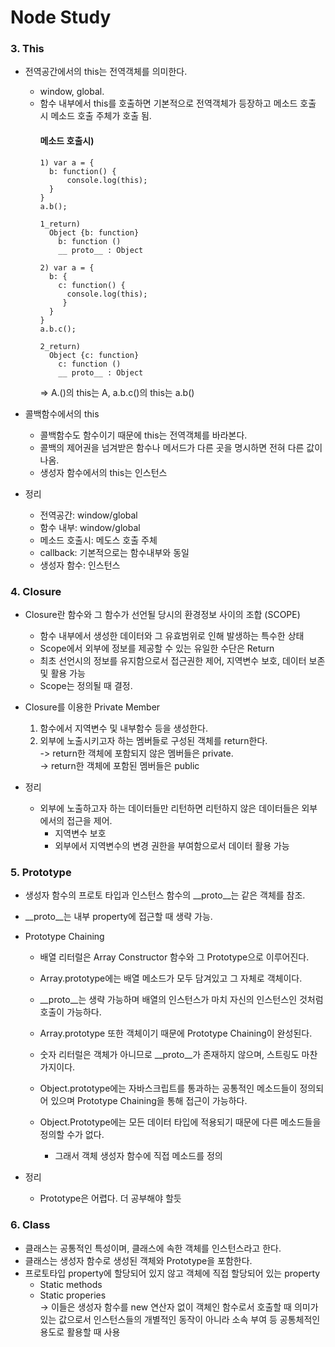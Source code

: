 # Node Study

### 3. This

  - 전역공간에서의 this는 전역객체를 의미한다.
    - window, global.
    - 함수 내부에서 this를 호출하면 기본적으로 전역객체가 등장하고 메소드 호출 시 메소드 호출 주체가 호출 됨.
      #### 메소드 호출시)
      ```
      1) var a = {
        b: function() {
            console.log(this);
        }
      }
      a.b();

      1_return)
        Object {b: function}
          b: function ()
          __ proto__ : Object

      2) var a = {
        b: {
          c: function() {
            console.log(this);
           }
        }
      }
      a.b.c();

      2_return)
        Object {c: function}
          c: function ()
          __ proto__ : Object
      ```
      => A.()의 this는 A, a.b.c()의 this는 a.b()

  - 콜백함수에서의 this
    - 콜백함수도 함수이기 때문에 this는 전역객체를 바라본다.
    - 콜백의 제어권을 넘겨받은 함수나 메서드가 다른 곳을 명시하면 전혀 다른 값이 나옴.
    - 생성자 함수에서의 this는 인스턴스

  - 정리
    - 전역공간: window/global
    - 함수 내부: window/global
    - 메소드 호출시: 메도스 호출 주체
    - callback: 기본적으로는 함수내부와 동일
    - 생성자 함수: 인스턴스
  
### 4. Closure

  - Closure란 함수와 그 함수가 선언될 당시의 환경정보 사이의 조합 (SCOPE)
    - 함수 내부에서 생성한 데이터와 그 유효범위로 인해 발생하는 특수한 상태
    - Scope에서 외부에 정보를 제공할 수 있는 유일한 수단은 Return
    - 최초 선언시의 정보를 유지함으로서 접근권한 제어, 지역변수 보호, 데이터 보존 및 활용 가능
    - Scope는 정의될 때 결정.
    
  - Closure를 이용한 Private Member
      1) 함수에서 지역변수 및 내부함수 등을 생성한다.
      2) 외부에 노출시키고자 하는 멤버들로 구성된 객체를 return한다.  
        -> return한 객체에 포함되지 않은 멤버들은 private.  
        -> return한 객체에 포함된 멤버들은 public  
        
  - 정리
    - 외부에 노출하고자 하는 데이터들만 리턴하면 리턴하지 않은 데이터들은 외부에서의 접근을 제어.
      - 지역변수 보호
      - 외부에서 지역변수의 변경 권한을 부여함으로서 데이터 활용 가능
      
### 5. Prototype

  - 생성자 함수의 프로토 타입과 인스턴스 함수의 __proto__는 같은 객체를 참조.
  - __proto__는 내부 property에 접근할 때 생략 가능.
  
  - Prototype Chaining
    - 배열 리터럴은 Array Constructor 함수와 그 Prototype으로 이루어진다.
    - Array.prototype에는 배열 메소드가 모두 담겨있고 그 자체로 객체이다.
    - __proto__는 생략 가능하며 배열의 인스턴스가 마치 자신의 인스턴스인 것처럼 호출이 가능하다.
    - Array.prototype 또한 객체이기 때문에 Prototype Chaining이 완성된다.
    
    - 숫자 리터럴은 객체가 아니므로 __proto__가 존재하지 않으며, 스트링도 마찬가지이다.
    
    - Object.prototype에는 자바스크립트를 통과하는 공통적인 메소드들이 정의되어 있으며 Prototype Chaining을 통해 접근이 가능하다.
    - Object.Prototype에는 모든 데이터 타입에 적용되기 때문에 다른 메소드들을 정의할 수가 없다.
      - 그래서 객체 생성자 함수에 직접 메소드를 정의
      
  - 정리
    - Prototype은 어렵다. 더 공부해야 할듯
    
### 6. Class

  - 클래스는 공통적인 특성이며, 클래스에 속한 객체를 인스턴스라고 한다.
  - 클래스는 생성자 함수로 생성된 객체와 Prototype을 포함한다.
  - 프로토타입 property에 할당되어 있지 않고 객체에 직접 할당되어 있는 property
    - Static methods
    - Static properies  
        -> 이들은 생성자 함수를 new 연산자 없이 객체인 함수로서 호출할 때 의미가 있는 값으로서 인스턴스들의 개별적인 동작이 아니라 소속 부여 등 공통체적인 용도로 활용할 때 사용

  
  
      
     

